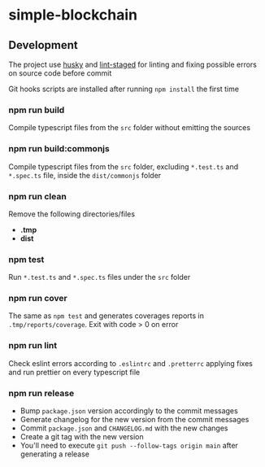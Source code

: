 # simple-blockchain

## Development

The project use [husky](https://github.com/typicode/husky) and
[lint-staged](https://github.com/okonet/lint-staged) for linting and fixing possible errors on
source code before commit

Git hooks scripts are installed after running `npm install` the first time

### npm run build

Compile typescript files from the `src` folder without emitting the sources

### npm run build:commonjs

Compile typescript files from the `src` folder, excluding `*.test.ts` and `*.spec.ts` file, inside
the `dist/commonjs` folder

### npm run clean

Remove the following directories/files

- **.tmp**
- **dist**

### npm test

Run `*.test.ts` and `*.spec.ts` files under the `src` folder

### npm run cover

The same as `npm test` and generates coverages reports in `.tmp/reports/coverage`. Exit with code >
0 on error

### npm run lint

Check eslint errors according to `.eslintrc` and `.pretterrc` applying fixes and run prettier on
every typescript file

### npm run release

- Bump `package.json` version accordingly to the commit messages
- Generate changelog for the new version from the commit messages
- Commit `package.json` and `CHANGELOG.md` with the new changes
- Create a git tag with the new version
- You'll need to execute `git push --follow-tags origin main` after generating a release
